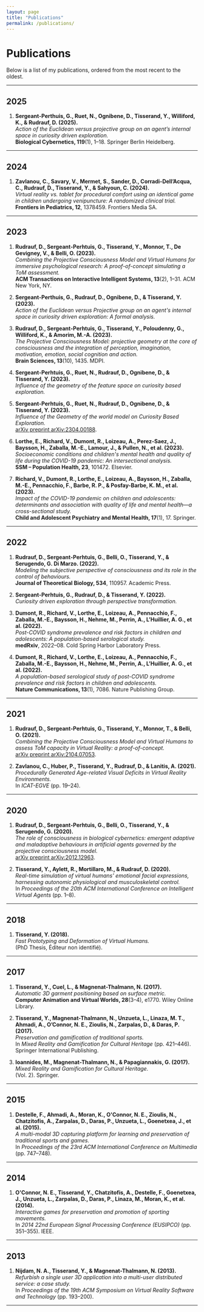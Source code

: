 ```yaml
---
layout: page
title: "Publications"
permalink: /publications/
---
```


# Publications

Below is a list of my publications, ordered from the most recent to the oldest.

---

## 2025

1. **Sergeant-Perthuis, G., Ruet, N., Ognibene, D., Tisserand, Y., Williford, K., & Rudrauf, D. (2025).**  
   *Action of the Euclidean versus projective group on an agent’s internal space in curiosity driven exploration.*  
   **Biological Cybernetics, 119**(1), 1–18. Springer Berlin Heidelberg.

---

## 2024

1. **Zavlanou, C., Savary, V., Mermet, S., Sander, D., Corradi-Dell’Acqua, C., Rudrauf, D., Tisserand, Y., & Sahyoun, C. (2024).**  
   *Virtual reality vs. tablet for procedural comfort using an identical game in children undergoing venipuncture: A randomized clinical trial.*  
   **Frontiers in Pediatrics, 12**, 1378459. Frontiers Media SA.

---

## 2023

1. **Rudrauf, D., Sergeant-Perhtuis, G., Tisserand, Y., Monnor, T., De Gevigney, V., & Belli, O. (2023).**  
   *Combining the Projective Consciousness Model and Virtual Humans for immersive psychological research: A proof-of-concept simulating a ToM assessment.*  
   **ACM Transactions on Interactive Intelligent Systems, 13**(2), 1–31. ACM New York, NY.

2. **Sergeant-Perthuis, G., Rudrauf, D., Ognibene, D., & Tisserand, Y. (2023).**  
   *Action of the Euclidean versus Projective group on an agent's internal space in curiosity driven exploration: A formal analysis.*

3. **Rudrauf, D., Sergeant-Perhtuis, G., Tisserand, Y., Poloudenny, G., Williford, K., & Amorim, M.-A. (2023).**  
   *The Projective Consciousness Model: projective geometry at the core of consciousness and the integration of perception, imagination, motivation, emotion, social cognition and action.*  
   **Brain Sciences, 13**(10), 1435. MDPI.

4. **Sergeant-Perhtuis, G., Ruet, N., Rudrauf, D., Ognibene, D., & Tisserand, Y. (2023).**  
   *Influence of the geometry of the feature space on curiosity based exploration.*

5. **Sergeant-Perhtuis, G., Ruet, N., Rudrauf, D., Ognibene, D., & Tisserand, Y. (2023).**  
   *Influence of the Geometry of the world model on Curiosity Based Exploration.*  
   [arXiv preprint arXiv:2304.00188](https://arxiv.org/abs/2304.00188).

6. **Lorthe, E., Richard, V., Dumont, R., Loizeau, A., Perez-Saez, J., Baysson, H., Zaballa, M.-E., Lamour, J., & Pullen, N., et al. (2023).**  
   *Socioeconomic conditions and children's mental health and quality of life during the COVID-19 pandemic: An intersectional analysis.*  
   **SSM – Population Health, 23**, 101472. Elsevier.

7. **Richard, V., Dumont, R., Lorthe, E., Loizeau, A., Baysson, H., Zaballa, M.-E., Pennacchio, F., Barbe, R. P., & Posfay-Barbe, K. M., et al. (2023).**  
   *Impact of the COVID-19 pandemic on children and adolescents: determinants and association with quality of life and mental health—a cross-sectional study.*  
   **Child and Adolescent Psychiatry and Mental Health, 17**(1), 17. Springer.

---

## 2022

1. **Rudrauf, D., Sergeant-Perhtuis, G., Belli, O., Tisserand, Y., & Serugendo, G. Di Marzo. (2022).**  
   *Modeling the subjective perspective of consciousness and its role in the control of behaviours.*  
   **Journal of Theoretical Biology, 534**, 110957. Academic Press.

2. **Sergeant-Perhtuis, G., Rudrauf, D., & Tisserand, Y. (2022).**  
   *Curiosity driven exploration through perspective transformation.*

3. **Dumont, R., Richard, V., Lorthe, E., Loizeau, A., Pennacchio, F., Zaballa, M.-E., Baysson, H., Nehme, M., Perrin, A., L’Huillier, A. G., et al. (2022).**  
   *Post-COVID syndrome prevalence and risk factors in children and adolescents: A population-based serological study.*  
   **medRxiv**, 2022–08. Cold Spring Harbor Laboratory Press.

4. **Dumont, R., Richard, V., Lorthe, E., Loizeau, A., Pennacchio, F., Zaballa, M.-E., Baysson, H., Nehme, M., Perrin, A., L’Huillier, A. G., et al. (2022).**  
   *A population-based serological study of post-COVID syndrome prevalence and risk factors in children and adolescents.*  
   **Nature Communications, 13**(1), 7086. Nature Publishing Group.

---

## 2021

1. **Rudrauf, D., Sergeant-Perhtuis, G., Tisserand, Y., Monnor, T., & Belli, O. (2021).**  
   *Combining the Projective Consciousness Model and Virtual Humans to assess ToM capacity in Virtual Reality: a proof-of-concept.*  
   [arXiv preprint arXiv:2104.07053](https://arxiv.org/abs/2104.07053).

2. **Zavlanou, C., Huber, P., Tisserand, Y., Rudrauf, D., & Lanitis, A. (2021).**  
   *Procedurally Generated Age-related Visual Deficits in Virtual Reality Environments.*  
   In *ICAT-EGVE* (pp. 19–24).

---

## 2020

1. **Rudrauf, D., Sergeant-Perhtuis, G., Belli, O., Tisserand, Y., & Serugendo, G. (2020).**  
   *The role of consciousness in biological cybernetics: emergent adaptive and maladaptive behaviours in artificial agents governed by the projective consciousness model.*  
   [arXiv preprint arXiv:2012.12963](https://arxiv.org/abs/2012.12963).

2. **Tisserand, Y., Aylett, R., Mortillaro, M., & Rudrauf, D. (2020).**  
   *Real-time simulation of virtual humans' emotional facial expressions, harnessing autonomic physiological and musculoskeletal control.*  
   In *Proceedings of the 20th ACM International Conference on Intelligent Virtual Agents* (pp. 1–8).

---

## 2018

1. **Tisserand, Y. (2018).**  
   *Fast Prototyping and Deformation of Virtual Humans.*  
   (PhD Thesis, Éditeur non identifié).

---

## 2017

1. **Tisserand, Y., Cuel, L., & Magnenat-Thalmann, N. (2017).**  
   *Automatic 3D garment positioning based on surface metric.*  
   **Computer Animation and Virtual Worlds, 28**(3–4), e1770. Wiley Online Library.

2. **Tisserand, Y., Magnenat-Thalmann, N., Unzueta, L., Linaza, M. T., Ahmadi, A., O’Connor, N. E., Zioulis, N., Zarpalas, D., & Daras, P. (2017).**  
   *Preservation and gamification of traditional sports.*  
   In *Mixed Reality and Gamification for Cultural Heritage* (pp. 421–446). Springer International Publishing.

3. **Ioannides, M., Magnenat-Thalmann, N., & Papagiannakis, G. (2017).**  
   *Mixed Reality and Gamification for Cultural Heritage.*  
   (Vol. 2). Springer.

---

## 2015

1. **Destelle, F., Ahmadi, A., Moran, K., O'Connor, N. E., Zioulis, N., Chatzitofis, A., Zarpalas, D., Daras, P., Unzueta, L., Goenetxea, J., et al. (2015).**  
   *A multi-modal 3D capturing platform for learning and preservation of traditional sports and games.*  
   In *Proceedings of the 23rd ACM International Conference on Multimedia* (pp. 747–748).

---

## 2014

1. **O'Connor, N. E., Tisserand, Y., Chatzitofis, A., Destelle, F., Goenetxea, J., Unzueta, L., Zarpalas, D., Daras, P., Linaza, M., Moran, K., et al. (2014).**  
   *Interactive games for preservation and promotion of sporting movements.*  
   In *2014 22nd European Signal Processing Conference (EUSIPCO)* (pp. 351–355). IEEE.

---

## 2013

1. **Nijdam, N. A., Tisserand, Y., & Magnenat-Thalmann, N. (2013).**  
   *Refurbish a single user 3D application into a multi-user distributed service: a case study.*  
   In *Proceedings of the 19th ACM Symposium on Virtual Reality Software and Technology* (pp. 193–200).

---

